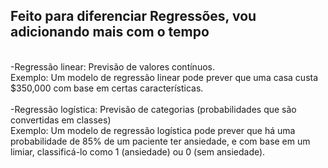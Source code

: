 <h2>Feito para diferenciar Regressões, vou adicionando mais com o tempo</h2><br>
-Regressão linear: Previsão de valores contínuos.<br> Exemplo: Um modelo de regressão linear pode prever que uma casa custa $350,000 com base em certas características.<br>
<br>
-Regressão logística: Previsão de categorias (probabilidades que são convertidas em classes) <br> Exemplo: Um modelo de regressão logística pode prever que há uma probabilidade de 85% de um paciente ter ansiedade, e com base em um limiar, classificá-lo como 1 (ansiedade) ou 0 (sem ansiedade).<br>
